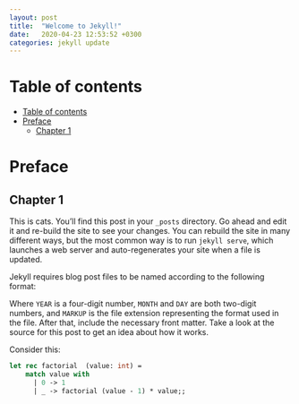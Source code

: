 ```yaml
---
layout: post
title:  "Welcome to Jekyll!"
date:   2020-04-23 12:53:52 +0300
categories: jekyll update
---
```


# Table of contents
- [Table of contents](#table-of-contents)
- [Preface](#preface)
  - [Chapter 1](#chapter-1)


# Preface
## Chapter 1
This is cats.
You’ll find this post in your `_posts` directory. Go ahead and edit it and re-build the site to see your changes. You can rebuild the site in many different ways, but the most common way is to run `jekyll serve`, which launches a web server and auto-regenerates your site when a file is updated.

Jekyll requires blog post files to be named according to the following format:

Where `YEAR` is a four-digit number, `MONTH` and `DAY` are both two-digit numbers, and `MARKUP` is the file extension representing the format used in the file. After that, include the necessary front matter. Take a look at the source for this post to get an idea about how it works.

Consider this:
```ocaml
let rec factorial  (value: int) = 
    match value with
      | 0 -> 1
      | _ -> factorial (value - 1) * value;;
```
